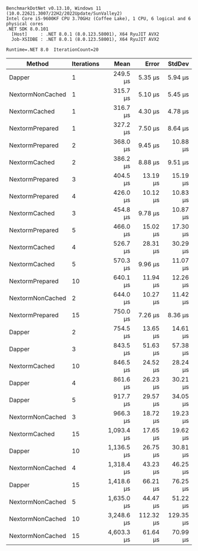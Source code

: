 ```

BenchmarkDotNet v0.13.10, Windows 11 (10.0.22621.3007/22H2/2022Update/SunValley2)
Intel Core i5-9600KF CPU 3.70GHz (Coffee Lake), 1 CPU, 6 logical and 6 physical cores
.NET SDK 8.0.101
  [Host]     : .NET 8.0.1 (8.0.123.58001), X64 RyuJIT AVX2
  Job-XSIDBE : .NET 8.0.1 (8.0.123.58001), X64 RyuJIT AVX2

Runtime=.NET 8.0  IterationCount=20  

```
| Method           | Iterations | Mean       | Error     | StdDev    |
|----------------- |----------- |-----------:|----------:|----------:|
| Dapper           | 1          |   249.5 μs |   5.35 μs |   5.94 μs |
| NextormNonCached | 1          |   315.7 μs |   5.10 μs |   5.45 μs |
| NextormCached    | 1          |   316.7 μs |   4.30 μs |   4.78 μs |
| NextormPrepared  | 1          |   327.2 μs |   7.50 μs |   8.64 μs |
| NextormPrepared  | 2          |   368.0 μs |   9.45 μs |  10.88 μs |
| NextormCached    | 2          |   386.2 μs |   8.88 μs |   9.51 μs |
| NextormPrepared  | 3          |   404.5 μs |  13.19 μs |  15.19 μs |
| NextormPrepared  | 4          |   426.0 μs |  10.12 μs |  10.83 μs |
| NextormCached    | 3          |   454.8 μs |   9.78 μs |  10.87 μs |
| NextormPrepared  | 5          |   466.0 μs |  15.02 μs |  17.30 μs |
| NextormCached    | 4          |   526.7 μs |  28.31 μs |  30.29 μs |
| NextormCached    | 5          |   570.3 μs |   9.96 μs |  11.07 μs |
| NextormPrepared  | 10         |   640.1 μs |  11.94 μs |  12.26 μs |
| NextormNonCached | 2          |   644.0 μs |  10.27 μs |  11.42 μs |
| NextormPrepared  | 15         |   750.0 μs |   7.26 μs |   8.36 μs |
| Dapper           | 2          |   754.5 μs |  13.65 μs |  14.61 μs |
| Dapper           | 3          |   843.5 μs |  51.63 μs |  57.38 μs |
| NextormCached    | 10         |   846.5 μs |  24.52 μs |  28.24 μs |
| Dapper           | 4          |   861.6 μs |  26.23 μs |  30.21 μs |
| Dapper           | 5          |   917.7 μs |  29.57 μs |  34.05 μs |
| NextormNonCached | 3          |   966.3 μs |  18.72 μs |  19.23 μs |
| NextormCached    | 15         | 1,093.4 μs |  17.65 μs |  19.62 μs |
| Dapper           | 10         | 1,136.5 μs |  26.75 μs |  30.81 μs |
| NextormNonCached | 4          | 1,318.4 μs |  43.23 μs |  46.25 μs |
| Dapper           | 15         | 1,418.6 μs |  66.21 μs |  76.25 μs |
| NextormNonCached | 5          | 1,635.0 μs |  44.47 μs |  51.22 μs |
| NextormNonCached | 10         | 3,248.6 μs | 112.32 μs | 129.35 μs |
| NextormNonCached | 15         | 4,603.3 μs |  61.64 μs |  70.99 μs |
